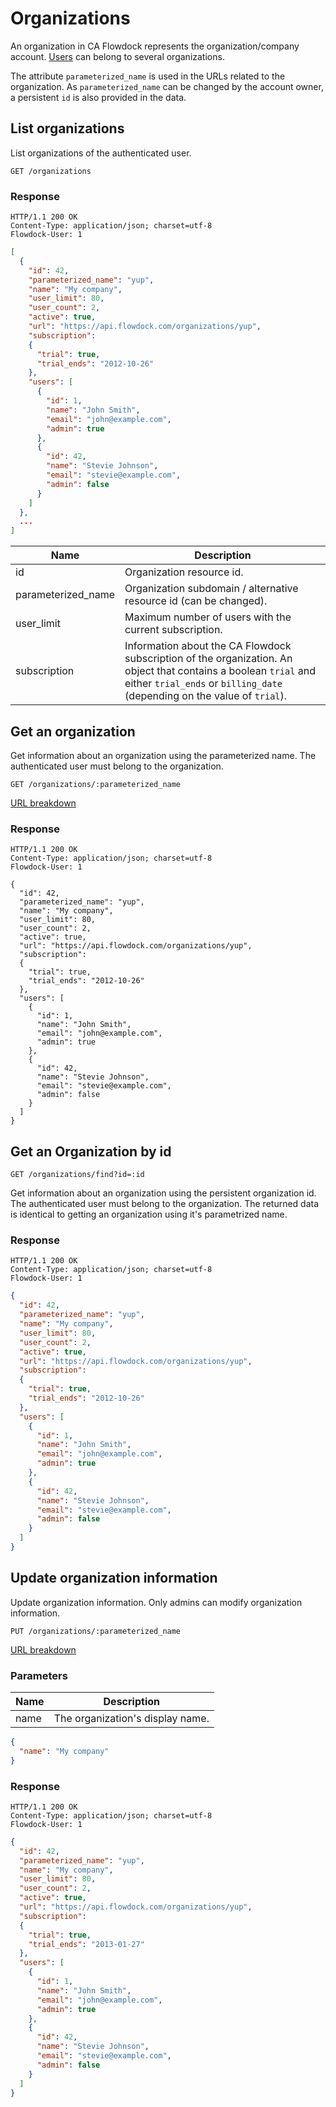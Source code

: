 # Organizations

An organization in CA Flowdock represents the organization/company account. [Users](users) can belong to several organizations.

The attribute `parameterized_name` is used in the URLs related to the organization. As `parameterized_name` can
be changed by the account owner, a persistent `id` is also provided in the data.

## List organizations

List organizations of the authenticated user.

```
GET /organizations
```

### Response
```
HTTP/1.1 200 OK
Content-Type: application/json; charset=utf-8
Flowdock-User: 1
```
```json
[
  {
    "id": 42,
    "parameterized_name": "yup",
    "name": "My company",
    "user_limit": 80,
    "user_count": 2,
    "active": true,
    "url": "https://api.flowdock.com/organizations/yup",
    "subscription":
    {
      "trial": true,
      "trial_ends": "2012-10-26"
    },
    "users": [
      {
        "id": 1,
        "name": "John Smith",
        "email": "john@example.com",
        "admin": true
      },
      {
        "id": 42,
        "name": "Stevie Johnson",
        "email": "stevie@example.com",
        "admin": false
      }
    ]
  },
  ...
]
```

| Name          | Description  |
| ------------- | ------------ |
| id | Organization resource id. |
| parameterized_name | Organization subdomain / alternative resource id (can be changed). |
| user_limit | Maximum number of users with the current subscription. |
| subscription | Information about the CA Flowdock subscription of the organization. An object that contains a boolean `trial` and either `trial_ends` or `billing_date` (depending on the value of `trial`). |

## Get an organization

Get information about an organization using the parameterized name. The authenticated user must belong to the organization.

```
GET /organizations/:parameterized_name
```
[URL breakdown](rest#/url-breakdown)

### Response
```
HTTP/1.1 200 OK
Content-Type: application/json; charset=utf-8
Flowdock-User: 1
```
```
{
  "id": 42,
  "parameterized_name": "yup",
  "name": "My company",
  "user_limit": 80,
  "user_count": 2,
  "active": true,
  "url": "https://api.flowdock.com/organizations/yup",
  "subscription":
  {
    "trial": true,
    "trial_ends": "2012-10-26"
  },
  "users": [
    {
      "id": 1,
      "name": "John Smith",
      "email": "john@example.com",
      "admin": true
    },
    {
      "id": 42,
      "name": "Stevie Johnson",
      "email": "stevie@example.com",
      "admin": false
    }
  ]
}
```

## Get an Organization by id

```
GET /organizations/find?id=:id
```

Get information about an organization using the persistent organization id. The authenticated user
must belong to the organization. The returned data is identical to getting an organization using
it's parametrized name.

### Response
```
HTTP/1.1 200 OK
Content-Type: application/json; charset=utf-8
Flowdock-User: 1
```
```json
{
  "id": 42,
  "parameterized_name": "yup",
  "name": "My company",
  "user_limit": 80,
  "user_count": 2,
  "active": true,
  "url": "https://api.flowdock.com/organizations/yup",
  "subscription":
  {
    "trial": true,
    "trial_ends": "2012-10-26"
  },
  "users": [
    {
      "id": 1,
      "name": "John Smith",
      "email": "john@example.com",
      "admin": true
    },
    {
      "id": 42,
      "name": "Stevie Johnson",
      "email": "stevie@example.com",
      "admin": false
    }
  ]
}
```

## Update organization information

Update organization information. Only admins can modify organization information.

```
PUT /organizations/:parameterized_name
```
[URL breakdown](rest#/url-breakdown)

### Parameters

| Name          | Description  |
| ------------- | ------------ |
| name | The organization's display name. |

```json
{
  "name": "My company"
}
```

### Response
```
HTTP/1.1 200 OK
Content-Type: application/json; charset=utf-8
Flowdock-User: 1
```
```json
{
  "id": 42,
  "parameterized_name": "yup",
  "name": "My company",
  "user_limit": 80,
  "user_count": 2,
  "active": true,
  "url": "https://api.flowdock.com/organizations/yup",
  "subscription":
  {
    "trial": true,
    "trial_ends": "2013-01-27"
  },
  "users": [
    {
      "id": 1,
      "name": "John Smith",
      "email": "john@example.com",
      "admin": true
    },
    {
      "id": 42,
      "name": "Stevie Johnson",
      "email": "stevie@example.com",
      "admin": false
    }
  ]
}
```
